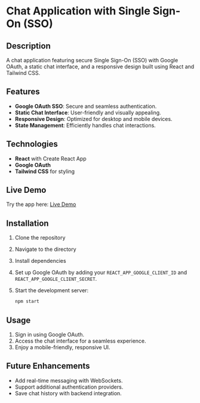 # Chat Application with Single Sign-On (SSO)

## Description

A chat application featuring secure Single Sign-On (SSO) with Google OAuth, a static chat interface, and a responsive design built using React and Tailwind CSS.

## Features
- **Google OAuth SSO**: Secure and seamless authentication.
- **Static Chat Interface**: User-friendly and visually appealing.
- **Responsive Design**: Optimized for desktop and mobile devices.
- **State Management**: Efficiently handles chat interactions.

## Technologies
- **React** with Create React App
- **Google OAuth**
- **Tailwind CSS** for styling

## Live Demo
Try the app here: [Live Demo](https://my-react-chat-app-4b7b9.web.app/)

## Installation

1. Clone the repository

2. Navigate to the directory

3. Install dependencies

4. Set up Google OAuth by adding your `REACT_APP_GOOGLE_CLIENT_ID` and `REACT_APP_GOOGLE_CLIENT_SECRET`.

5. Start the development server:
   ```bash
   npm start
   ```

## Usage

1. Sign in using Google OAuth.
2. Access the chat interface for a seamless experience.
3. Enjoy a mobile-friendly, responsive UI.

## Future Enhancements
- Add real-time messaging with WebSockets.
- Support additional authentication providers.
- Save chat history with backend integration.
